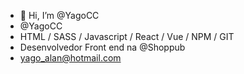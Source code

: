 - 👋 Hi, I’m @YagoCC
- @YagoCC
- HTML / SASS / Javascript / React / Vue / NPM / GIT
- Desenvolvedor Front end na @Shoppub
- yago_alan@hotmail.com

<!---
YagoCC/YagoCC is a ✨ special ✨ repository because its `README.md` (this file) appears on your GitHub profile.
You can click the Preview link to take a look at your changes.
--->
